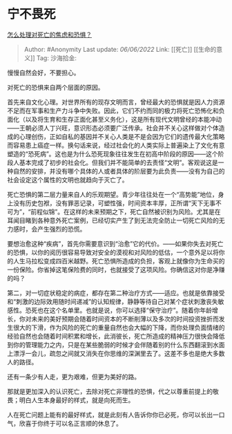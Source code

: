 # 宁不畏死
[怎么处理对死亡的焦虑和恐惧？](https://www.zhihu.com/question/290777932/answer/472110636)

> Author: #Anonymity
> Last update: *06/06/2022*
> Link: [[死亡]] [[生命的意义]]
> Tag:
> 沙海拾金:

慢慢自然会好，不要担心。

对死亡的恐惧来自两个层面的原因。

首先来自文化心理。对世界所有的现存文明而言，曾经最大的恐惧就是因人力资源不足而在军事和生产力斗争中失败。因此，它们不约而同的极力将死亡恐怖化和负面化（以及将生育和生存正面化甚至义务化），这是所有现代文明曾经的本能冲动——王朝必须人丁兴旺，意识形态必须要广泛传承。社会并不关心这样做对个体造成的心理创伤，正如自私的基因并不关心人类是不是会因为它们的遗传最大化策略而容易患上癌症一样。换句话来说，经过社会化的人类实际上普遍染上了文化有意塑造的“恐死病”。这也是为什么恐死现象往往发生在初高中阶段的原因——这个阶段人基本完成了初步的社会化。但我们并不能简单的去责怪“文明”。客观说这是一种自然的安排，并没有哪个具体的人或者具体的阶层要为此负责——没有为自己的社会设定这个属性的文明也就趋向于灭亡了。

死亡恐惧的第二层力量来自人的乐观期望。青少年往往处在一个“高势能”地位，身上没有历史包袱，没有罪恶记录，可塑性强，时间资本丰厚，正所谓“天下无事不可为”，“前程似锦”。在这样的未来预期之下，死亡自然被识别为风险。尤其是在耳闻目睹到各种意外死亡案例，已经切实产生了到无法完全防止一切死亡风险的无力感时，会产生强烈的恐慌。

要想治愈这种“疾病”，首先你需要意识到“治愈”它的代价。——如果你失去对死亡的恐惧，以你的阅历很容易导致对安全的漠视和对风险的低估，一个意外足以将你的人生马拉松变成四百米越野。死亡恐惧所造成的负担，客观上就像你为生命买的一份保险。你省掉这笔保险费的同时，也就接受了这项风险。你确信这对你是净赚的吗？

第二，对一切症状稳定的病症，都存在第二种治疗方式——适应。也就是依靠接受和“刺激的边际效用随时间递减”的认知规律，静静等待自己对某个症状刺激丧失敏感性。恐死也在这个名单里。也就是说，你可以选择“保守治疗”。随着你年龄增长，你对未来的美好预期会随着时间资本的不断削薄以及多次的时间投资挫折而发生很大的下滑，作为风险的死亡的重量自然也会大幅的下降，而你处理负面情绪的经验自然也会随着时间积累和增长，此消彼长，死亡所造成的精神压力很快会降低到你的管理能力之内，只是在某些脆弱的时候才会伴随着别的什么东西翻滚到水面上漂浮一会儿，疏忽之间就又消失在你思维的深渊里去了。这差不多也是绝大多数人的路径。

还有一条少有人走，更为艰难，但更为美好的路。

那就是更加深入的认识死亡，去除对死亡非理性的恐惧，代之以尊重前提上的敬畏；明白人生本身最好的样式，就是向死而生。

人在死亡问题上能有的最好样式，就是此刻有人告诉你你已必死，你可以长出一口气，欣喜于你终于可以名正言顺的休息了。
